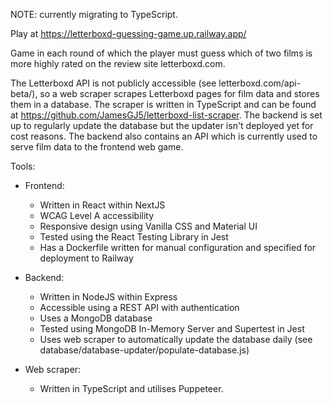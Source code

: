 NOTE: currently migrating to TypeScript.

Play at https://letterboxd-guessing-game.up.railway.app/

Game in each round of which the player must guess which of two films is more highly rated on the review site letterboxd.com.

The Letterboxd API is not publicly accessible (see letterboxd.com/api-beta/), so a web scraper scrapes Letterboxd pages for film data and stores them in a database. The scraper is written in TypeScript and can be found at https://github.com/JamesGJ5/letterboxd-list-scraper. The backend is set up to regularly update the database but the updater isn't deployed yet for cost reasons. The backend also contains an API which is currently used to serve film data to the frontend web game.

Tools:

- Frontend:

    - Written in React within NextJS
    - WCAG Level A accessibility
    - Responsive design using Vanilla CSS and Material UI
    - Tested using the React Testing Library in Jest
    - Has a Dockerfile written for manual configuration and specified for deployment to Railway

- Backend:

    - Written in NodeJS within Express
    - Accessible using a REST API with authentication
    - Uses a MongoDB database
    - Tested using MongoDB In-Memory Server and Supertest in Jest
    - Uses web scraper to automatically update the database daily (see database/database-updater/populate-database.js)

- Web scraper:

    - Written in TypeScript and utilises Puppeteer.